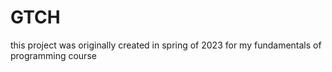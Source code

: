 # GTCH
this project was originally created in spring of 2023 for my fundamentals of programming course 
